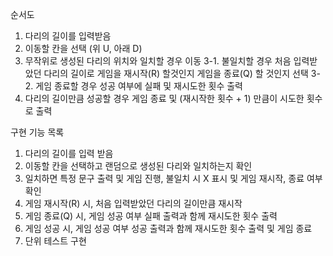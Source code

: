순서도

1. 다리의 길이를 입력받음
2. 이동할 칸을 선택 (위 U, 아래 D)
3. 무작위로 생성된 다리의 위치와 일치할 경우 이동
3-1. 불일치할 경우 처음 입력받았던 다리의 길이로 게임을 재시작(R) 할것인지 게임을 종료(Q) 할 것인지 선택
3-2. 게임 종료할 경우 성공 여부에 실패 및 재시도한 횟수 출력
4. 다리의 길이만큼 성공할 경우 게임 종료 및 (재시작한 횟수 + 1) 만큼이 시도한 횟수로 출력

구현 기능 목록

1. 다리의 길이를 입력 받음
2. 이동할 칸을 선택하고 랜덤으로 생성된 다리와 일치하는지 확인
3. 일치하면 특정 문구 출력 및 게임 진행, 불일치 시 X 표시 및 게임 재시작, 종료 여부 확인
4. 게임 재시작(R) 시, 처음 입력받았던 다리의 길이만큼 재시작
5. 게임 종료(Q) 시, 게임 성공 여부 실패 출력과 함께 재시도한 횟수 출력
6. 게임 성공 시, 게임 성공 여부 성공 출력과 함께 재시도한 횟수 출력 및 게임 종료
7. 단위 테스트 구현
